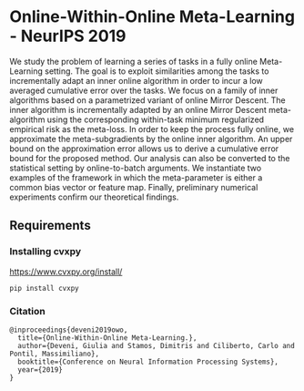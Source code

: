 # Online-Within-Online Meta-Learning - NeurIPS 2019
We study the problem of learning a series of tasks in a fully online Meta-Learning
setting. The goal is to exploit similarities among the tasks to incrementally adapt
an inner online algorithm in order to incur a low averaged cumulative error over
the tasks. We focus on a family of inner algorithms based on a parametrized
variant of online Mirror Descent. The inner algorithm is incrementally adapted
by an online Mirror Descent meta-algorithm using the corresponding within-task
minimum regularized empirical risk as the meta-loss. In order to keep the process
fully online, we approximate the meta-subgradients by the online inner algorithm.
An upper bound on the approximation error allows us to derive a cumulative
error bound for the proposed method. Our analysis can also be converted to the
statistical setting by online-to-batch arguments. We instantiate two examples of the
framework in which the meta-parameter is either a common bias vector or feature
map. Finally, preliminary numerical experiments confirm our theoretical findings.

## Requirements


### Installing cvxpy
https://www.cvxpy.org/install/

```
pip install cvxpy
```

### Citation

```
@inproceedings{deveni2019owo,
  title={Online-Within-Online Meta-Learning.},
  author={Deveni, Giulia and Stamos, Dimitris and Ciliberto, Carlo and Pontil, Massimiliano},
  booktitle={Conference on Neural Information Processing Systems},
  year={2019}
}
```
